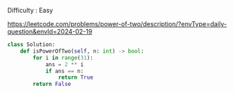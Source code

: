 Difficulty : Easy 

https://leetcode.com/problems/power-of-two/description/?envType=daily-question&envId=2024-02-19

```python
class Solution:
    def isPowerOfTwo(self, n: int) -> bool:
        for i in range(31):
            ans = 2 ** i
            if ans == n:
                return True
        return False
```
